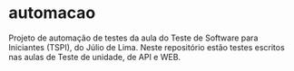 # automacao
Projeto de automação de testes da aula do Teste de Software para Iniciantes (TSPI), do Júlio de Lima. Neste repositório estão testes escritos nas aulas de Teste de unidade, de API e WEB.
